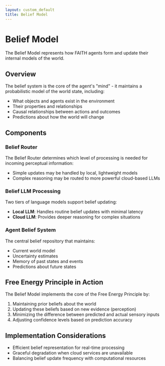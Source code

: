 ```yaml
---
layout: custom_default
title: Belief Model
---
```


# Belief Model

The Belief Model represents how FAITH agents form and update their internal models of the world.

## Overview

The belief system is the core of the agent's "mind" - it maintains a probabilistic model of the world state, including:

- What objects and agents exist in the environment
- Their properties and relationships
- Causal relationships between actions and outcomes
- Predictions about how the world will change

## Components

### Belief Router

The Belief Router determines which level of processing is needed for incoming perceptual information:

- Simple updates may be handled by local, lightweight models
- Complex reasoning may be routed to more powerful cloud-based LLMs

### Belief LLM Processing

Two tiers of language models support belief updating:

- **Local LLM**: Handles routine belief updates with minimal latency
- **Cloud LLM**: Provides deeper reasoning for complex situations

### Agent Belief System

The central belief repository that maintains:

- Current world model
- Uncertainty estimates
- Memory of past states and events
- Predictions about future states

## Free Energy Principle in Action

The Belief Model implements the core of the Free Energy Principle by:

1. Maintaining prior beliefs about the world
2. Updating these beliefs based on new evidence (perception)
3. Minimizing the difference between predicted and actual sensory inputs
4. Adjusting confidence levels based on prediction accuracy

## Implementation Considerations

- Efficient belief representation for real-time processing
- Graceful degradation when cloud services are unavailable
- Balancing belief update frequency with computational resources
